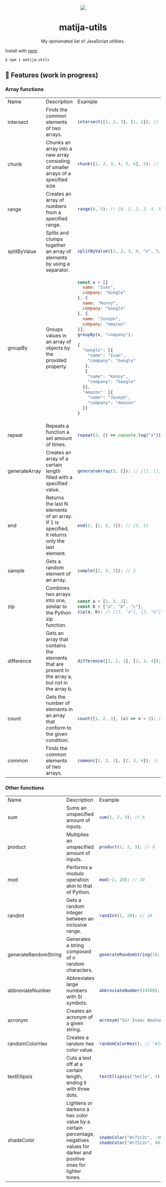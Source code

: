 <div align="center">
  <img src="https://user-images.githubusercontent.com/36193643/206005971-aa99f0c8-01cb-4495-9ab8-dbf5309628b8.png" />
</div>

<h1 align=center>matija-utils</h1>
<p align=center>My opinionated list of JavaScript utilities.</p>

Install with [npm](https://www.npmjs.com/)

```sh
$ npm i matija-utils
```

## 🚀 Features (work in progress)

### Array functions

<table>
<tr>
<td> Name </td> <td> Description </td> <td> Example </td>
</tr>
<tr>
<tr>
<td> intersect </td>
<td> Finds the common elements of two arrays. </td>
<td>

```javascript
intersect([1, 2, 3], [1, 2]); // [1, 2]
```

</td>
</tr>
<tr>
<td> chunk </td>
<td> Chunks an array into a new array consisting of smaller arrays of a specified size. </td>
<td>

```javascript
chunk([1, 2, 3, 4, 5, 6], 2); // [[1, 2], [3, 4], [5, 6]]
```

</td>
</tr>
<tr>
<td> range </td>
<td> Creates an array of numbers from a specified range. </td>
<td>

```javascript
range(0, 5); // [0, 1, 2, 3, 4, 5]
```

</td>
</tr>
<tr>
<td> splitByValue </td>
<td> Splits and clumps together an array of elements by using a separator. </td>
<td>

```javascript
splitByValue([1, 2, 3, 4, "x", 5, 6, 7, 8], "x"); // [[1, 2, 3, 4], [1, 2, 3, 4]]
```

</td>
</tr>
<tr>
<td> groupBy </td>
<td> Groups values in an array of objects by the provided property. </td>
<td>

```javascript
const x = [{
  name: "Ivan",
  company: "Google"
}, {
  name: "Kenny",
  company: "Google"
}, {
  name: "Joseph",
  company: "Amazon"
}];
groupBy(x, "company");

{
  "Google": [{
    "name": "Ivan",
    "company": "Google"
   },
   {
    "name": "Kenny",
    "company": "Google"
  }],
  "Amazon": [{
    "name": "Joseph",
    "company": "Amazon"
  }]
}

```

</td>
</tr>
<tr>
<td> repeat </td>
<td> Repeats a function a set amount of times. </td>
<td>

```javascript
repeat(3, () => console.log("x")); // xxx
```

</td>
</tr>
<tr>
<td> generateArray </td>
<td> Creates an array of a certain length filled with a specified value. </td>
<td>

```javascript
generateArray(3, []); // [[], [], []]
```

</td>
</tr>
<tr>
<td> end </td>
<td> Returns the last N elements of an array. If 1 is specified, it returns only the last element. </td>
<td>

```javascript
end(2, [1, 2, 3]); // [2, 3]
```

</td>
</tr>
<tr>
<td> sample </td>
<td> Gets a random element of an array. </td>
<td>

```javascript
sample([1, 2, 3]); // 2
```

</td>
</tr>
<tr>
<td> zip </td>
<td> Combines two arrays into one, similar to the Python zip function. </td>
<td>

```javascript
const a = [1, 2, 3];
const b = ["a", "b", "c"];
zip(a, b); // [[1, "a"], [2, "b"], [3, "c"]]
```

</td>
</tr>
<tr>
<td> difference </td>
<td> Gets an array that contains the elements that are present in the array a, but not in the array b. </td>
<td>

```javascript
difference([1, 2, 3], [2, 3, 4]); // [1]
```

</td>
</tr>
<tr>
<td> count </td>
<td> Gets the number of elements in an array that conform to the given condition. </td>
<td>

```javascript
count([1, 2, 3], (x) => x > 2); // 1
```

</td>
</tr>
<tr>
<td> common </td>
<td> Finds the common elements of two arrays. </td>
<td>

```javascript
common([1, 2, 3], [2, 3, 4]); // [2, 3]
```

</td>
</tr>
</table>

### Other functions

<table>
<tr>
<td> Name </td> <td> Description </td> <td> Example </td>
</tr>
<tr>
<tr>
<td> sum </td>
<td> Sums an unspecified amount of inputs. </td>
<td>

```javascript
sum(1, 2, 3); // 6
```

</td>
</tr>
<tr>
<td> product </td>
<td> Multiplies an unspecified amount of inputs. </td>
<td>

```javascript
product(1, 2, 3); // 6
```

</td>
</tr>
<tr>
<td> mod </td>
<td> Performs a modulo operation akin to that of Python. </td>
<td>

```javascript
mod(-2, 20); // 18
```

</td>
</tr>
<tr>
<td> randInt </td>
<td> Gets a random integer between an inclusive range. </td>
<td>

```javascript
randInt(1, 20); // 18
```

</td>
</tr>
<tr>
<td> generateRandomString </td>
<td> Generates a string composed of n random characters. </td>
<td>

```javascript
generateRandomString(5); // "AXRF0"
```

</td>
</tr>
<tr>
<td> abbreviateNumber </td>
<td> Abbreviates large numbers with SI symbols. </td>
<td>

```javascript
abbreviateNumber(14568); // "14.6k"
```

</td>
</tr>
<tr>
<td> acronym </td>
<td> Creates an acronym of a given string. </td>
<td>

```javascript
acronym("Sir Isaac Newton"); // "SIN"
```

</td>
</tr>
<tr>
<td> randomColorHex </td>
<td> Creates a random hex color value. </td>
<td>

```javascript
randomColorHex(); // "#2a30fd"
```

</td>
</tr>
<tr>
<td> textEllipsis </td>
<td> Cuts a text off at a certain length, ending it with three dots. </td>
<td>

```javascript
textEllipsis("hello", 3); // "hel..."
```

</td>
</tr>
<tr>
<td> shadeColor </td>
<td> Lightens or darkens a hex color value by a certain percentage, negatives values for darker and positive ones for lighter tones. </td>
<td>

```javascript
shadeColor("#c72c2c", -40); // "#771a1a"
shadeColor("#c72c2c", 40); // "#ff3d3d"
```

</td>
</tr>
</table>
